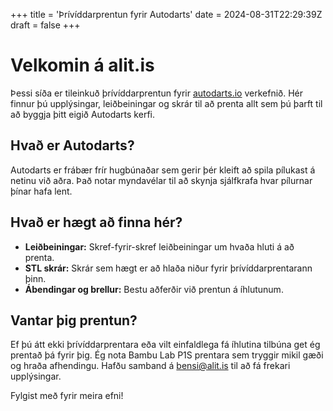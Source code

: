 +++
title = 'Þrívíddarprentun fyrir Autodarts'
date = 2024-08-31T22:29:39Z
draft = false
+++

# Velkomin á alit.is

Þessi síða er tileinkuð þrívíddarprentun fyrir [autodarts.io](https://autodarts.io) verkefnið. Hér finnur þú upplýsingar, leiðbeiningar og skrár til að prenta allt sem þú þarft til að byggja þitt eigið Autodarts kerfi.

## Hvað er Autodarts?

Autodarts er frábær frír hugbúnaðar sem gerir þér kleift að spila pílukast á netinu við aðra. Það notar myndavélar til að skynja sjálfkrafa hvar pílurnar þínar hafa lent.

## Hvað er hægt að finna hér?

*   **Leiðbeiningar:** Skref-fyrir-skref leiðbeiningar um hvaða hluti á að prenta.
*   **STL skrár:** Skrár sem hægt er að hlaða niður fyrir þrívíddarprentarann þinn.
*   **Ábendingar og brellur:** Bestu aðferðir við prentun á íhlutunum.

## Vantar þig prentun?

Ef þú átt ekki þrívíddarprentara eða vilt einfaldlega fá íhlutina tilbúna get ég prentað þá fyrir þig. Ég nota Bambu Lab P1S prentara sem tryggir mikil gæði og hraða afhendingu. Hafðu samband á [bensi@alit.is](mailto:bensi@alit.is) til að fá frekari upplýsingar.

Fylgist með fyrir meira efni!
